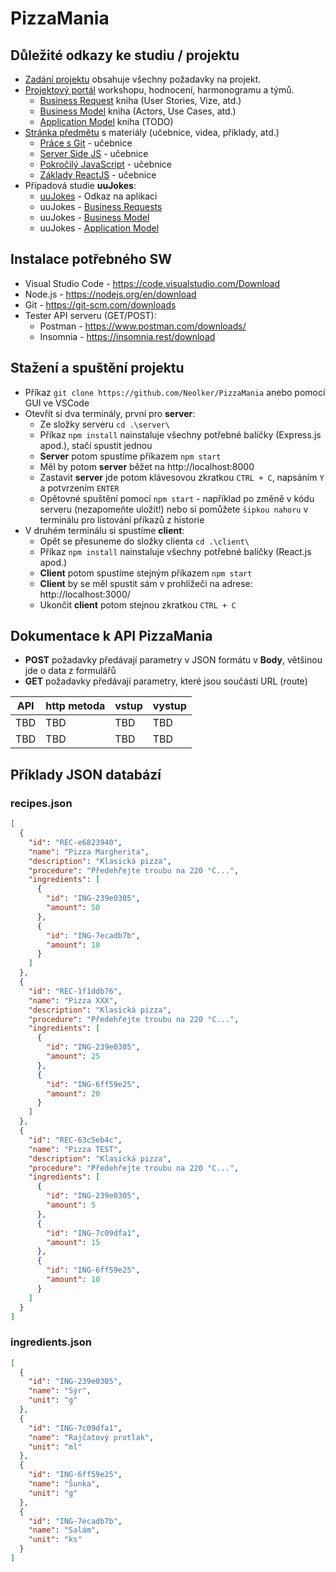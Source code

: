 # PizzaMania
## Důležité odkazy ke studiu / projektu
- [Zadání projektu](https://uuapp.plus4u.net/uu-dockit-maing02/4e68298f1658473e9bf5692272883290/document?documentId=63e66c5ad42df5003627e3d6) obsahuje všechny požadavky na projekt.
- [Projektový portál](https://uuapp.plus4u.net/uu-dockit-maing02/4e68298f1658473e9bf5692272883290/document?documentId=63e670ee46a3400036cf3231) workshopu, hodnocení, harmonogramu a týmů.
  - [Business Request](https://uuapp.plus4u.net/uu-bookkit-maing01/a994a2a988ee43d6ae7dcabf0d5b9f43/book/page?code=userStories) kniha (User Stories, Vize, atd.)
  - [Business Model](https://uuapp.plus4u.net/uu-bookkit-maing01/6a1fdf0c62714fd6ac143a8844f7495f/book/page?code=home) kniha (Actors, Use Cases, atd.)
  - [Application Model](https://uuapp.plus4u.net/uu-bookkit-maing01/d1b6a9636f904eca90ce86bb5258495d/book/page?code=home) kniha (TODO)
- [Stránka předmětu](https://unicornuniversity.net/cs/cloud-application-architecture) s materiály (učebnice, videa, příklady, atd.)
  - [Práce s Git](https://uuapp.plus4u.net/uu-bookkit-maing01/92f4b54768304fd8a1088fadab560d53/book/page?code=welcome) - učebnice
  - [Server Side JS](https://uuapp.plus4u.net/uu-bookkit-maing01/37bcb632a07543e58625add6221ffafd/book/page?code=home) - učebnice
  - [Pokročilý JavaScript](https://uuapp.plus4u.net/uu-bookkit-maing01/36a8aef298b44a5bb1f1be2389146e9b/book/page?code=home) - učebnice
  - [Základy ReactJS](https://uuapp.plus4u.net/uu-bookkit-maing01/861481b4b8974cda8569b998eefad53c/book/page?code=home) - učebnice
- Případová studie **uuJokes**:
  - [uuJokes](https://uuapp.plus4u.net/uu-jokes-maing01/4ef6a7b01b5942ecbfb925b249af987f/jokes) - Odkaz na aplikaci
  - uuJokes - [Business Requests](https://uuapp.plus4u.net/uu-bookkit-maing01/a04c8463649b425fb8b46076c0c5e5d0/book/page?code=home)
  - uuJokes - [Business Model](https://uuapp.plus4u.net/uu-bookkit-maing01/a129e74e3bcc4fe4a4a95f5e4bb494ed/book/page?code=home)
  - uuJokes - [Application Model](https://uuapp.plus4u.net/uu-bookkit-maing01/71f8d7b5cfdc4336b0abfe47b3cb237b/book/page?code=home)

## Instalace potřebného SW
- Visual Studio Code - https://code.visualstudio.com/Download
- Node.js - https://nodejs.org/en/download
- Git - https://git-scm.com/downloads
- Tester API serveru (GET/POST):
  - Postman - https://www.postman.com/downloads/
  - Insomnia - https://insomnia.rest/download

## Stažení a spuštění projektu
- Příkaz `git clone https://github.com/Neolker/PizzaMania` anebo pomocí GUI ve VSCode
- Otevřít si dva terminály, první pro **server**:
  - Ze složky serveru `cd .\server\`
  - Příkaz `npm install` nainstaluje všechny potřebné balíčky (Express.js apod.), stačí spustit jednou
  - **Server** potom spustíme příkazem `npm start`
  - Měl by potom **server** běžet na http://localhost:8000
  - Zastavit **server** jde potom klávesovou zkratkou `CTRL + C`, napsáním `Y` a potvrzením `ENTER`
  - Opětovné spuštění pomocí `npm start` - například po změně v kódu serveru (nezapomeňte uložit!) nebo si pomůžete `šipkou nahoru` v terminálu pro listování příkazů z historie
- V druhém terminálu si spustíme **client**:
  - Opět se přesuneme do složky clienta  `cd .\client\`
  - Příkaz `npm install` nainstaluje všechny potřebné balíčky (React.js apod.)
  - **Client** potom spustíme stejným příkazem `npm start`
  - **Client** by se měl spustit sám v prohlížeči na adrese: http://localhost:3000/
  - Ukončit **client** potom stejnou zkratkou `CTRL + C`

## Dokumentace k API PizzaMania

- **POST** požadavky předávají parametry v JSON formátu v **Body**, většinou jde o data z formulářů
- **GET** požadavky předávají parametry, které jsou součástí URL (route)

| API | http metoda | vstup | vystup |
| --- | ----------- | ----- | ------ |
| TBD | TBD         | TBD   | TBD    |
| TBD | TBD         | TBD   | TBD    |

## Příklady JSON databází
### recipes.json

```JSON
[
  {
    "id": "REC-e6823940",
    "name": "Pizza Margherita",
    "description": "Klasická pizza",
    "procedure": "Předehřejte troubu na 220 °C...",
    "ingredients": [
      {
        "id": "ING-239e0305",
        "amount": 50
      },
      {
        "id": "ING-7ecadb7b",
        "amount": 10
      }
    ]
  },
  {
    "id": "REC-1f1ddb76",
    "name": "Pizza XXX",
    "description": "Klasická pizza",
    "procedure": "Předehřejte troubu na 220 °C...",
    "ingredients": [
      {
        "id": "ING-239e0305",
        "amount": 25
      },
      {
        "id": "ING-6ff59e25",
        "amount": 20
      }
    ]
  },
  {
    "id": "REC-63c5eb4c",
    "name": "Pizza TEST",
    "description": "Klasická pizza",
    "procedure": "Předehřejte troubu na 220 °C...",
    "ingredients": [
      {
        "id": "ING-239e0305",
        "amount": 5
      },
      {
        "id": "ING-7c09dfa1",
        "amount": 15
      },
      {
        "id": "ING-6ff59e25",
        "amount": 10
      }
    ]
  }
]
```

### ingredients.json

```JSON
[
  {
    "id": "ING-239e0305",
    "name": "Sýr",
    "unit": "g"
  },
  {
    "id": "ING-7c09dfa1",
    "name": "Rajčatový protlak",
    "unit": "ml"
  },
  {
    "id": "ING-6ff59e25",
    "name": "Šunka",
    "unit": "g"
  },
  {
    "id": "ING-7ecadb7b",
    "name": "Salám",
    "unit": "ks"
  }
]
```
